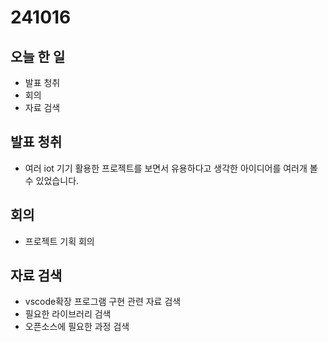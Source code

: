 # 241016
## 오늘 한 일
- 발표 청취
- 회의
- 자료 검색

## 발표 청취
- 여러 iot 기기 활용한 프로젝트를 보면서 유용하다고 생각한 아이디어를 여러개 볼 수 있었습니다.

## 회의
- 프로젝트 기획 회의

## 자료 검색
- vscode확장 프로그램 구현 관련 자료 검색
- 필요한 라이브러리 검색
- 오픈소스에 필요한 과정 검색
